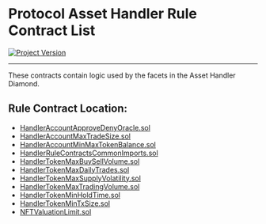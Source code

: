 # Protocol Asset Handler Rule Contract List 
[![Project Version][version-image]][version-url]

---

These contracts contain logic used by the facets in the Asset Handler Diamond. 

## Rule Contract Location: 
 
- [HandlerAccountApproveDenyOracle.sol](../../../../../src/client/token/handler/ruleContracts/HandlerAccountApproveDenyOracle.sol)
- [HandlerAccountMaxTradeSize.sol](../../../../../src/client/token/handler/ruleContracts/HandlerAccountMaxTradeSize.sol) 
- [HandlerAccountMinMaxTokenBalance.sol](../../../../../src/client/token/handler/ruleContracts/HandlerAccountMinMaxTokenBalance.sol)
- [HandlerRuleContractsCommonImports.sol](../../../../../src/client/token/handler/ruleContracts/HandlerRuleContractsCommonImports.sol) 
- [HandlerTokenMaxBuySellVolume.sol](../../../../../src/client/token/handler/ruleContracts/HandlerTokenMaxBuySellVolume.sol) 
- [HandlerTokenMaxDailyTrades.sol](../../../../../src/client/token/handler/ruleContracts/HandlerTokenMaxDailyTrades.sol) 
- [HandlerTokenMaxSupplyVolatility.sol](../../../../../src/client/token/handler/ruleContracts/HandlerTokenMaxSupplyVolatility.sol) 
- [HandlerTokenMaxTradingVolume.sol](../../../../../src/client/token/handler/ruleContracts/HandlerTokenMaxTradingVolume.sol) 
- [HandlerTokenMinHoldTime.sol](../../../../../src/client/token/handler/ruleContracts/HandlerTokenMinHoldTime.sol) 
- [HandlerTokenMinTxSize.sol](../../../../../src/client/token/handler/ruleContracts/HandlerTokenMinTxSize.sol) 
- [NFTValuationLimit.sol](../../../../../src/client/token/handler/ruleContracts/NFTValuationLimit.sol) 
	

<!-- These are the header links -->
[version-image]: https://img.shields.io/badge/Version-1.2.0-brightgreen?style=for-the-badge&logo=appveyor
[version-url]: https://github.com/thrackle-io/Tron